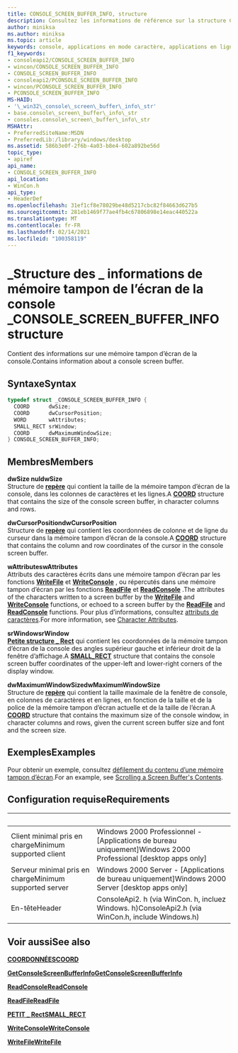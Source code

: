 ```yaml
---
title: CONSOLE_SCREEN_BUFFER_INFO, structure
description: Consultez les informations de référence sur la structure CONSOLE_SCREEN_BUFFER_INFO, qui contient des informations sur une mémoire tampon d’écran de la console.
author: miniksa
ms.author: miniksa
ms.topic: article
keywords: console, applications en mode caractère, applications en ligne de commande, applications de terminal, API console
f1_keywords:
- consoleapi2/CONSOLE_SCREEN_BUFFER_INFO
- wincon/CONSOLE_SCREEN_BUFFER_INFO
- CONSOLE_SCREEN_BUFFER_INFO
- consoleapi2/PCONSOLE_SCREEN_BUFFER_INFO
- wincon/PCONSOLE_SCREEN_BUFFER_INFO
- PCONSOLE_SCREEN_BUFFER_INFO
MS-HAID:
- '\_win32\_console\_screen\_buffer\_info\_str'
- base.console\_screen\_buffer\_info\_str
- consoles.console\_screen\_buffer\_info\_str
MSHAttr:
- PreferredSiteName:MSDN
- PreferredLib:/library/windows/desktop
ms.assetid: 586b3e0f-2f6b-4a03-b8e4-602a892be56d
topic_type:
- apiref
api_name:
- CONSOLE_SCREEN_BUFFER_INFO
api_location:
- WinCon.h
api_type:
- HeaderDef
ms.openlocfilehash: 31ef1cf8e78029be48d5217cbc82f84663d627b5
ms.sourcegitcommit: 281eb1469f77ae4fb4c67806898e14eac440522a
ms.translationtype: MT
ms.contentlocale: fr-FR
ms.lasthandoff: 02/14/2021
ms.locfileid: "100358119"
---
```

# <a name="console_screen_buffer_info-structure"></a><span data-ttu-id="1fc7c-104">\_Structure des \_ informations de mémoire tampon de l’écran de la console \_</span><span class="sxs-lookup"><span data-stu-id="1fc7c-104">CONSOLE\_SCREEN\_BUFFER\_INFO structure</span></span>

<span data-ttu-id="1fc7c-105">Contient des informations sur une mémoire tampon d’écran de la console.</span><span class="sxs-lookup"><span data-stu-id="1fc7c-105">Contains information about a console screen buffer.</span></span>

## <a name="syntax"></a><span data-ttu-id="1fc7c-106">Syntaxe</span><span class="sxs-lookup"><span data-stu-id="1fc7c-106">Syntax</span></span>

```C
typedef struct _CONSOLE_SCREEN_BUFFER_INFO {
  COORD      dwSize;
  COORD      dwCursorPosition;
  WORD       wAttributes;
  SMALL_RECT srWindow;
  COORD      dwMaximumWindowSize;
} CONSOLE_SCREEN_BUFFER_INFO;
```

## <a name="members"></a><span data-ttu-id="1fc7c-107">Membres</span><span class="sxs-lookup"><span data-stu-id="1fc7c-107">Members</span></span>

<span data-ttu-id="1fc7c-108">**dwSize nul**</span><span class="sxs-lookup"><span data-stu-id="1fc7c-108">**dwSize**</span></span>  
<span data-ttu-id="1fc7c-109">Structure de [**repère**](coord-str.md) qui contient la taille de la mémoire tampon d’écran de la console, dans les colonnes de caractères et les lignes.</span><span class="sxs-lookup"><span data-stu-id="1fc7c-109">A [**COORD**](coord-str.md) structure that contains the size of the console screen buffer, in character columns and rows.</span></span>

<span data-ttu-id="1fc7c-110">**dwCursorPosition**</span><span class="sxs-lookup"><span data-stu-id="1fc7c-110">**dwCursorPosition**</span></span>  
<span data-ttu-id="1fc7c-111">Structure de [**repère**](coord-str.md) qui contient les coordonnées de colonne et de ligne du curseur dans la mémoire tampon d’écran de la console.</span><span class="sxs-lookup"><span data-stu-id="1fc7c-111">A [**COORD**](coord-str.md) structure that contains the column and row coordinates of the cursor in the console screen buffer.</span></span>

<span data-ttu-id="1fc7c-112">**wAttributes**</span><span class="sxs-lookup"><span data-stu-id="1fc7c-112">**wAttributes**</span></span>  
<span data-ttu-id="1fc7c-113">Attributs des caractères écrits dans une mémoire tampon d’écran par les fonctions [**WriteFile**](/windows/win32/api/fileapi/nf-fileapi-writefile) et [**WriteConsole**](writeconsole.md) , ou répercutés dans une mémoire tampon d’écran par les fonctions [**ReadFile**](/windows/win32/api/fileapi/nf-fileapi-readfile) et [**ReadConsole**](readconsole.md) .</span><span class="sxs-lookup"><span data-stu-id="1fc7c-113">The attributes of the characters written to a screen buffer by the [**WriteFile**](/windows/win32/api/fileapi/nf-fileapi-writefile) and [**WriteConsole**](writeconsole.md) functions, or echoed to a screen buffer by the [**ReadFile**](/windows/win32/api/fileapi/nf-fileapi-readfile) and [**ReadConsole**](readconsole.md) functions.</span></span> <span data-ttu-id="1fc7c-114">Pour plus d’informations, consultez [attributs de caractères](console-screen-buffers.md#character-attributes).</span><span class="sxs-lookup"><span data-stu-id="1fc7c-114">For more information, see [Character Attributes](console-screen-buffers.md#character-attributes).</span></span>

<span data-ttu-id="1fc7c-115">**srWindow**</span><span class="sxs-lookup"><span data-stu-id="1fc7c-115">**srWindow**</span></span>  
<span data-ttu-id="1fc7c-116">[**Petite structure \_ Rect**](small-rect-str.md) qui contient les coordonnées de la mémoire tampon d’écran de la console des angles supérieur gauche et inférieur droit de la fenêtre d’affichage.</span><span class="sxs-lookup"><span data-stu-id="1fc7c-116">A [**SMALL\_RECT**](small-rect-str.md) structure that contains the console screen buffer coordinates of the upper-left and lower-right corners of the display window.</span></span>

<span data-ttu-id="1fc7c-117">**dwMaximumWindowSize**</span><span class="sxs-lookup"><span data-stu-id="1fc7c-117">**dwMaximumWindowSize**</span></span>  
<span data-ttu-id="1fc7c-118">Structure de [**repère**](coord-str.md) qui contient la taille maximale de la fenêtre de console, en colonnes de caractères et en lignes, en fonction de la taille et de la police de la mémoire tampon d’écran actuelle et de la taille de l’écran.</span><span class="sxs-lookup"><span data-stu-id="1fc7c-118">A [**COORD**](coord-str.md) structure that contains the maximum size of the console window, in character columns and rows, given the current screen buffer size and font and the screen size.</span></span>

## <a name="examples"></a><span data-ttu-id="1fc7c-119">Exemples</span><span class="sxs-lookup"><span data-stu-id="1fc7c-119">Examples</span></span>

<span data-ttu-id="1fc7c-120">Pour obtenir un exemple, consultez [défilement du contenu d’une mémoire tampon d’écran](scrolling-a-screen-buffer-s-contents.md).</span><span class="sxs-lookup"><span data-stu-id="1fc7c-120">For an example, see [Scrolling a Screen Buffer's Contents](scrolling-a-screen-buffer-s-contents.md).</span></span>

## <a name="requirements"></a><span data-ttu-id="1fc7c-121">Configuration requise</span><span class="sxs-lookup"><span data-stu-id="1fc7c-121">Requirements</span></span>

| &nbsp; | &nbsp; |
|-|-|
| <span data-ttu-id="1fc7c-122">Client minimal pris en charge</span><span class="sxs-lookup"><span data-stu-id="1fc7c-122">Minimum supported client</span></span> | <span data-ttu-id="1fc7c-123">Windows 2000 Professionnel - \[Applications de bureau uniquement\]</span><span class="sxs-lookup"><span data-stu-id="1fc7c-123">Windows 2000 Professional \[desktop apps only\]</span></span> |
| <span data-ttu-id="1fc7c-124">Serveur minimal pris en charge</span><span class="sxs-lookup"><span data-stu-id="1fc7c-124">Minimum supported server</span></span> | <span data-ttu-id="1fc7c-125">Windows 2000 Server - \[Applications de bureau uniquement\]</span><span class="sxs-lookup"><span data-stu-id="1fc7c-125">Windows 2000 Server \[desktop apps only\]</span></span> |
| <span data-ttu-id="1fc7c-126">En-tête</span><span class="sxs-lookup"><span data-stu-id="1fc7c-126">Header</span></span> | <span data-ttu-id="1fc7c-127">ConsoleApi2. h (via WinCon. h, incluez Windows. h)</span><span class="sxs-lookup"><span data-stu-id="1fc7c-127">ConsoleApi2.h (via WinCon.h, include Windows.h)</span></span> |

## <a name="see-also"></a><span data-ttu-id="1fc7c-128">Voir aussi</span><span class="sxs-lookup"><span data-stu-id="1fc7c-128">See also</span></span>

[<span data-ttu-id="1fc7c-129">**COORDONNÉES**</span><span class="sxs-lookup"><span data-stu-id="1fc7c-129">**COORD**</span></span>](coord-str.md)

[<span data-ttu-id="1fc7c-130">**GetConsoleScreenBufferInfo**</span><span class="sxs-lookup"><span data-stu-id="1fc7c-130">**GetConsoleScreenBufferInfo**</span></span>](getconsolescreenbufferinfo.md)

[<span data-ttu-id="1fc7c-131">**ReadConsole**</span><span class="sxs-lookup"><span data-stu-id="1fc7c-131">**ReadConsole**</span></span>](readconsole.md)

[<span data-ttu-id="1fc7c-132">**ReadFile**</span><span class="sxs-lookup"><span data-stu-id="1fc7c-132">**ReadFile**</span></span>](/windows/win32/api/fileapi/nf-fileapi-readfile)

[<span data-ttu-id="1fc7c-133">**PETIT \_ Rect**</span><span class="sxs-lookup"><span data-stu-id="1fc7c-133">**SMALL\_RECT**</span></span>](small-rect-str.md)

[<span data-ttu-id="1fc7c-134">**WriteConsole**</span><span class="sxs-lookup"><span data-stu-id="1fc7c-134">**WriteConsole**</span></span>](writeconsole.md)

[<span data-ttu-id="1fc7c-135">**WriteFile**</span><span class="sxs-lookup"><span data-stu-id="1fc7c-135">**WriteFile**</span></span>](/windows/win32/api/fileapi/nf-fileapi-writefile)